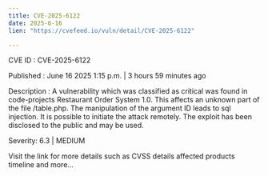 ```yaml
---
title: CVE-2025-6122
date: 2025-6-16
lien: "https://cvefeed.io/vuln/detail/CVE-2025-6122"

---
```


CVE ID : CVE-2025-6122

Published :  June 16
2025
1:15 p.m. | 3 hours
59 minutes ago

Description : A vulnerability
which was classified as critical
was found in code-projects Restaurant Order System 1.0. This affects an unknown part of the file /table.php. The manipulation of the argument ID leads to sql injection. It is possible to initiate the attack remotely. The exploit has been disclosed to the public and may be used.

Severity: 6.3 | MEDIUM

Visit the link for more details
such as CVSS details
affected products
timeline
and more...

